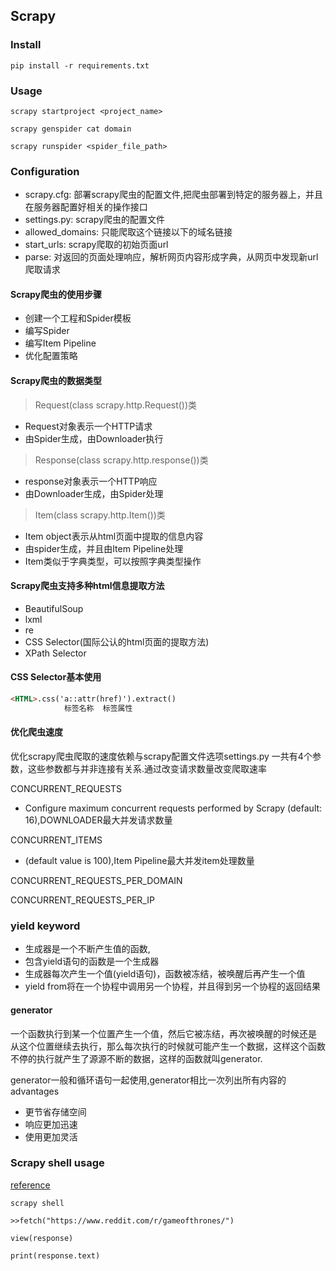 ## Scrapy

### Install

```shell
pip install -r requirements.txt
```

### Usage

```shell
scrapy startproject <project_name>

scrapy genspider cat domain

scrapy runspider <spider_file_path>
```

### Configuration

* scrapy.cfg: 部署scrapy爬虫的配置文件,把爬虫部署到特定的服务器上，并且在服务器配置好相关的操作接口
* settings.py: scrapy爬虫的配置文件
* allowed_domains: 只能爬取这个链接以下的域名链接
* start_urls: scrapy爬取的初始页面url
* parse: 对返回的页面处理响应，解析网页内容形成字典，从网页中发现新url爬取请求

#### Scrapy爬虫的使用步骤

* 创建一个工程和Spider模板
* 编写Spider
* 编写Item Pipeline
* 优化配置策略

#### Scrapy爬虫的数据类型

> Request(class scrapy.http.Request())类
    
* Request对象表示一个HTTP请求
* 由Spider生成，由Downloader执行

> Response(class scrapy.http.response())类

* response对象表示一个HTTP响应
* 由Downloader生成，由Spider处理

> Item(class scrapy.http.Item())类

* Item object表示从html页面中提取的信息内容
* 由spider生成，并且由Item Pipeline处理
* Item类似于字典类型，可以按照字典类型操作

#### Scrapy爬虫支持多种html信息提取方法

* BeautifulSoup
* lxml
* re
* CSS Selector(国际公认的html页面的提取方法)
* XPath Selector

#### CSS Selector基本使用

```html
<HTML>.css('a::attr(href)').extract()
            标签名称  标签属性
```

#### 优化爬虫速度

优化scrapy爬虫爬取的速度依赖与scrapy配置文件选项settings.py
一共有4个参数，这些参数都与并非连接有关系.通过改变请求数量改变爬取速率

CONCURRENT_REQUESTS

* Configure maximum concurrent requests performed by Scrapy (default: 16),DOWNLOADER最大并发请求数量

CONCURRENT_ITEMS

* (default value is 100),Item Pipeline最大并发item处理数量

CONCURRENT_REQUESTS_PER_DOMAIN

CONCURRENT_REQUESTS_PER_IP

### yield keyword

* 生成器是一个不断产生值的函数,
* 包含yield语句的函数是一个生成器
* 生成器每次产生一个值(yield语句)，函数被冻结，被唤醒后再产生一个值
* yield from将在一个协程中调用另一个协程，并且得到另一个协程的返回结果

#### generator

一个函数执行到某一个位置产生一个值，然后它被冻结，再次被唤醒的时候还是
从这个位置继续去执行，那么每次执行的时候就可能产生一个数据，这样这个函数
不停的执行就产生了源源不断的数据，这样的函数就叫generator.

generator一般和循环语句一起使用,generator相比一次列出所有内容的advantages

* 更节省存储空间
* 响应更加迅速
* 使用更加灵活

### Scrapy shell usage

[reference](https://www.analyticsvidhya.com/blog/2017/07/web-scraping-in-python-using-scrapy/)

```shell
scrapy shell

>>fetch("https://www.reddit.com/r/gameofthrones/")

view(response)

print(response.text)
```